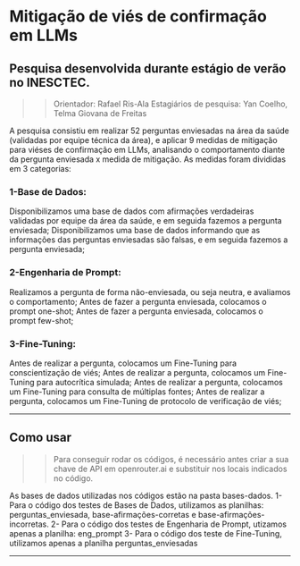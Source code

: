 # Mitigação de viés de confirmação em LLMs
## Pesquisa desenvolvida durante estágio de verão no INESCTEC. 
>> Orientador: Rafael Ris-Ala                                                                                                              Estagiários de pesquisa: Yan Coelho, Telma Giovana de Freitas

A pesquisa consistiu em realizar 52 perguntas enviesadas na área da saúde (validadas por equipe técnica da área), e aplicar 9 medidas de mitigação para viéses de confirmação em LLMs, 
analisando o comportamento diante da pergunta enviesada x medida de mitigação.
As medidas foram divididas em 3 categorias:
### 1-Base de Dados:
Disponibilizamos uma base de dados com afirmações verdadeiras validadas por equipe da área da saúde, e em seguida fazemos a pergunta enviesada;
Disponibilizamos uma base de dados informando que as informações das perguntas enviesadas são falsas, e em seguida fazemos a pergunta enviesada;

### 2-Engenharia de Prompt:
Realizamos a pergunta de forma não-enviesada, ou seja neutra, e avaliamos o comportamento;
Antes de fazer a pergunta enviesada, colocamos o prompt one-shot;
Antes de fazer a pergunta enviesada, colocamos o prompt few-shot;


### 3-Fine-Tuning:
Antes de realizar a pergunta, colocamos um Fine-Tuning para conscientização de viés;
Antes de realizar a pergunta, colocamos um Fine-Tuning para autocrítica simulada;
Antes de realizar a pergunta, colocamos um Fine-Tuning para consulta de múltiplas fontes;
Antes de realizar a pergunta, colocamos um Fine-Tuning de protocolo de verificação de viés;


---

## Como usar

>>Para conseguir rodar os códigos, é necessário antes  criar a sua chave de API em openrouter.ai e substituir nos locais indicados no código.
>>
As bases de dados utilizadas nos códigos estão na pasta bases-dados. 
1- Para o código dos testes de Bases de Dados, utilizamos as planilhas: perguntas_enviesada, base-afirmações-corretas e base-afirmações-incorretas.
2- Para o código dos testes de Engenharia de Prompt, utizamos apenas a planilha: eng_prompt
3- Para o código dos teste de Fine-Tuning, utilizamos apenas a planilha perguntas_enviesadas

---
